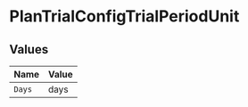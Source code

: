 # PlanTrialConfigTrialPeriodUnit


## Values

| Name   | Value  |
| ------ | ------ |
| `Days` | days   |